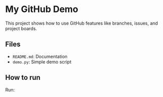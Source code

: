 # My GitHub Demo
This project shows how to use GitHub features like branches, issues, and project boards.
## Files
- `README.md`: Documentation
- `demo.py`: Simple demo script

## How to run
Run:
